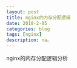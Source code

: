 ```yaml
---
layout: post
title: nginx的内存分配逻辑
date: 2018-2-05
categories: blog
tags: [nginx]
description: na。
---
```




nginx的内存分配逻辑分析






